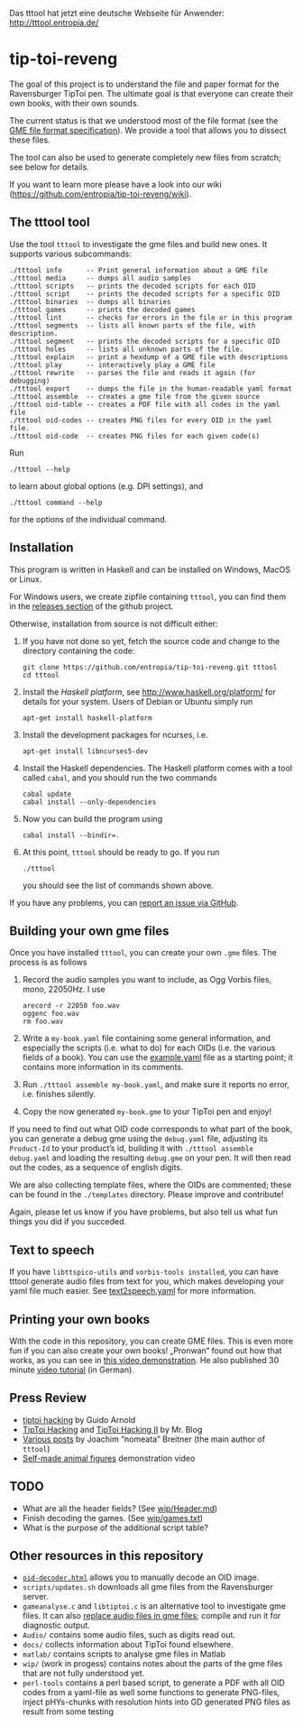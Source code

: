 Das tttool hat jetzt eine deutsche Webseite für Anwender: http://tttool.entropia.de/

tip-toi-reveng
==============


The goal of this project is to understand the file and paper format for the
Ravensburger TipToi pen. The ultimate goal is that everyone can create their
own books, with their own sounds.

The current status is that we understood most of the file format (see the
[GME file format specification](GME-Format.md)). We provide a tool that allows
you to dissect these files.

The tool can also be used to generate completely new files from scratch; see
below for details.

If you want to learn more please have a look into our wiki (https://github.com/entropia/tip-toi-reveng/wiki).

The tttool tool
---------------

Use the tool `tttool` to investigate the gme files and build new ones. It
supports various subcommands:

    ./tttool info      -- Print general information about a GME file
    ./tttool media     -- dumps all audio samples
    ./tttool scripts   -- prints the decoded scripts for each OID
    ./tttool script    -- prints the decoded scripts for a specific OID
    ./tttool binaries  -- dumps all binaries
    ./tttool games     -- prints the decoded games
    ./tttool lint      -- checks for errors in the file or in this program
    ./tttool segments  -- lists all known parts of the file, with description.
    ./tttool segment   -- prints the decoded scripts for a specific OID
    ./tttool holes     -- lists all unknown parts of the file.
    ./tttool explain   -- print a hexdump of a GME file with descriptions
    ./tttool play      -- interactively play a GME file
    ./tttool rewrite   -- parses the file and reads it again (for debugging)
    ./tttool export    -- dumps the file in the human-readable yaml format
    ./tttool assemble  -- creates a gme file from the given source
    ./tttool oid-table -- creates a PDF file with all codes in the yaml file
    ./tttool oid-codes -- creates PNG files for every OID in the yaml file.
    ./tttool oid-code  -- creates PNG files for each given code(s)

Run

    ./tttool --help

to learn about global options (e.g. DPI settings), and

    ./tttool command --help

for the options of the individual command.

Installation
------------

This program is written in Haskell and can be installed on Windows, MacOS or Linux.

For Windows users, we create zipfile containing `tttool`, you can find them in
the [releases section](https://github.com/entropia/tip-toi-reveng/releases) of
the github project.

Otherwise, installation from source is not difficult either:

 1. If you have not done so yet, fetch the source code and change to the
    directory containing the code:

        git clone https://github.com/entropia/tip-toi-reveng.git tttool
        cd tttool

 2. Install the *Haskell platform*, see http://www.haskell.org/platform/
    for details for your system. Users of Debian or Ubuntu simply run

        apt-get install haskell-platform

 3. Install the development packages for ncurses, i.e.

        apt-get install libncurses5-dev

 4. Install the Haskell dependencies. The Haskell platform comes with a tool
    called `cabal`, and you should run the two commands

        cabal update
        cabal install --only-dependencies

 5. Now you can build the program using

        cabal install --bindir=.

 6. At this point, `tttool` should be ready to go. If you run

        ./tttool

    you should see the list of commands shown above.

If you have any problems, you can [report an issue via GitHub](https://github.com/entropia/tip-toi-reveng/issues).

Building your own gme files
---------------------------

Once you have installed `tttool`, you can create your own `.gme` files. The
process is as follows

 1. Record the audio samples you want to include, as Ogg Vorbis files, mono, 22050Hz. I use

        arecord -r 22050 foo.wav
        oggenc foo.wav
        rm foo.wav

 2. Write a `my-book.yaml` file containing some general information, and especially
    the scripts (i.e. what to do) for each OIDs (i.e. the various fields of a
    book). You can use the [example.yaml](example.yaml) file as a starting
    point; it contains more information in its comments.

 3. Run `./tttool assemble my-book.yaml`, and make sure it reports no error, i.e.
    finishes silently.

 4. Copy the now generated `my-book.gme` to your TipToi pen and enjoy!

If you need to find out what OID code corresponds to what part of the book, you
can generate a debug gme using the `debug.yaml` file, adjusting its
`Product-Id` to your product’s id, building it with `./tttool assemble
debug.yaml` and loading the resulting `debug.gme` on your pen.  It will then
read out the codes, as a sequence of english digits.

We are also collecting template files, where the OIDs are commented; these can
be found in the `./templates` directory. Please improve and contribute!

Again, please let us know if you have problems, but also tell us what fun
things you did if you succeded.

Text to speech
--------------

If you have `libttspico-utils` and `vorbis-tools installed`, you can have tttool
generate audio files from text for you, which makes developing your yaml file
much easier. See [text2speech.yaml](text2speech.yaml) for more information.

Printing your own books
-----------------------

With the code in this repository, you can create GME files. This is even more
fun if you can also create your own books! „Pronwan“ found out how that works,
as you can see in [this video demonstration](http://youtu.be/KC97F4PfNhk). He
also published 30 minute [video tutorial](http://youtu.be/4AjvjFM8GzM) (in
German).

Press Review
------------

 * [tiptoi hacking](https://blogs.fsfe.org/guido/2014/05/tiptoi-hacking-und-systemanforderungen/) by Guido Arnold
 * [TipToi Hacking](http://www.nerd.junetz.de/blogbox/index.php?/archives/1377-TipToi-Hacking.html) and [TipToi Hacking II](http://www.nerd.junetz.de/blogbox/index.php?/archives/1378-TipToi-Hacking-II.html) by Mr. Blog
 * [Various posts](https://www.joachim-breitner.de/blog/tag/Tiptoi) by Joachim “nomeata” Breitner (the main author of `tttool`)
 * [Self-made animal figures](https://www.youtube.com/watch?v=Yic57Y9VORA&app=desktop) demonstration video

TODO
----

 * What are all the header fields? (See [wip/Header.md](wip/Header.md))
 * Finish decoding the games. (See [wip/games.txt](wip/games.txt))
 * What is the purpose of the additional script table?

Other resources in this repository
----------------------------------

 * [`oid-decoder.html`](http://htmlpreview.github.io/?https://github.com/entropia/tip-toi-reveng/blob/master/oid-decoder.html) allows you to manually decode an OID image.
 * `scripts/updates.sh` downloads all gme files from the Ravensburger server.
 * `gameanalyse.c` and `libtiptoi.c` is an alternative tool to investigate gme
   files. It can also [replace audio files in gme files](Audio/README.md);
   compile and run it for diagnostic output.
 * `Audio/` contains some audio files, such as digits read out.
 * `docs/` collects information about TipToi found elsewhere.
 * `matlab/` contains scripts to analyse gme files in Matlab
 * `wip/` (work in progess) contains notes about the parts of the gme files that are not
   fully understood yet.
 * `perl-tools` contains a perl based script, to generate a PDF with all OID codes from a yaml-file as well some functions to generate PNG-files, inject pHYs-chunks with resolution hints into GD generated PNG files as result from some testing

